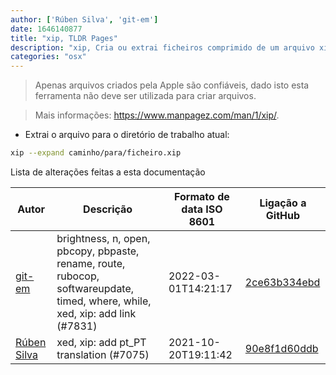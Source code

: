 ```yaml
---
author: ['Rúben Silva', 'git-em']
date: 1646140877
title: "xip, TLDR Pages"
description: "xip, Cria ou extrai ficheiros comprimido de um arquivo xip."
categories: "osx"
---
```

> Apenas arquivos criados pela Apple são confiáveis, dado isto esta ferramenta não deve ser utilizada para criar arquivos.

> Mais informações: <https://www.manpagez.com/man/1/xip/>.

- Extrai o arquivo para o diretório de trabalho atual:

```bash
xip --expand caminho/para/ficheiro.xip
```
Lista de alterações feitas a esta documentação


Autor | Descrição | Formato de data ISO 8601 | Ligação a GitHub
------|-----|-----|-----
[git-em](mailto:56173216+git-em@users.noreply.github.com) | brightness, n, open, pbcopy, pbpaste, rename, route, rubocop, softwareupdate, timed, where, while, xed, xip: add link (#7831) | 2022-03-01T14:21:17 | [2ce63b334ebd](https://github.com/tldr-pages/tldr/commit/2ce63b334ebd26bb9e46be904fcc19884974e397)
[Rúben Silva](mailto:rubensilva945@gmail.com) | xed, xip: add pt_PT translation (#7075) | 2021-10-20T19:11:42 | [90e8f1d60ddb](https://github.com/tldr-pages/tldr/commit/90e8f1d60ddb88d3985fa117ae9303aa8eb1a0b5)

